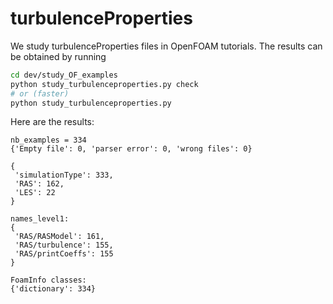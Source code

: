# turbulenceProperties

We study turbulenceProperties files in OpenFOAM tutorials. The results can be obtained
by running

```sh
cd dev/study_OF_examples
python study_turbulenceproperties.py check
# or (faster)
python study_turbulenceproperties.py
```

Here are the results:

```
nb_examples = 334
{'Empty file': 0, 'parser error': 0, 'wrong files': 0}

{
 'simulationType': 333,
 'RAS': 162,
 'LES': 22
}

names_level1:
{
 'RAS/RASModel': 161,
 'RAS/turbulence': 155,
 'RAS/printCoeffs': 155
}

FoamInfo classes:
{'dictionary': 334}

```
